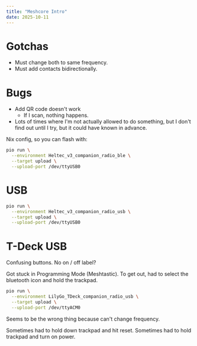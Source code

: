 ```yaml
---
title: "Meshcore Intro"
date: 2025-10-11
---
```


# Gotchas

- Must change both to same frequency.
- Must add contacts bidirectionally.

# Bugs

- Add QR code doesn't work
  - If I scan, nothing happens.
- Lots of times where I'm not actually allowed to do something, but I don't find out until I try, but it could have known in advance.

Nix config, so you can flash with:

```bash
pio run \
  --environment Heltec_v3_companion_radio_ble \
  --target upload \
  --upload-port /dev/ttyUSB0
```

# USB

```bash
pio run \
  --environment Heltec_v3_companion_radio_usb \
  --target upload \
  --upload-port /dev/ttyUSB0
```

# T-Deck USB

Confusing buttons. No on / off label?

Got stuck in Programming Mode (Meshtastic). To get out, had to select the bluetooth icon and hold the trackpad.

```bash
pio run \
  --environment LilyGo_TDeck_companion_radio_usb \
  --target upload \
  --upload-port /dev/ttyACM0
```

Seems to be the wrong thing because can't change frequency.

Sometimes had to hold down trackpad and hit reset. Sometimes had to hold trackpad and turn on power.
